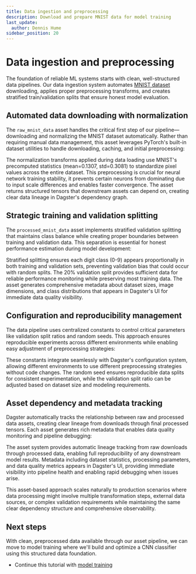 ```yaml
---
title: Data ingestion and preprocessing
description: Download and prepare MNIST data for model training
last_update:
  author: Dennis Hume
sidebar_position: 20
---
```


# Data ingestion and preprocessing

The foundation of reliable ML systems starts with clean, well-structured data pipelines. Our data ingestion system automates [MNIST dataset](https://en.wikipedia.org/wiki/MNIST_database) downloading, applies proper preprocessing transforms, and creates stratified train/validation splits that ensure honest model evaluation.

## Automated data downloading with normalization

The `raw_mnist_data` asset handles the critical first step of our pipeline—downloading and normalizing the MNIST dataset automatically. Rather than requiring manual data management, this asset leverages PyTorch's built-in dataset utilities to handle downloading, caching, and initial preprocessing:

<CodeExample
  path="docs_projects/project_ml/src/project_ml/defs/assets/data_assets.py"
  language="python"
  startAfter="start_raw_data_loading"
  endBefore="end_raw_data_loading"
  title="src/project_ml/defs/assets/data_assets.py"
/>

The normalization transforms applied during data loading use MNIST's precomputed statistics (mean=0.1307, std=0.3081) to standardize pixel values across the entire dataset. This preprocessing is crucial for neural network training stability, it prevents certain neurons from dominating due to input scale differences and enables faster convergence. The asset returns structured tensors that downstream assets can depend on, creating clear data lineage in Dagster's dependency graph.

## Strategic training and validation splitting

The `processed_mnist_data` asset implements stratified validation splitting that maintains class balance while creating proper boundaries between training and validation data. This separation is essential for honest performance estimation during model development:

<CodeExample
  path="docs_projects/project_ml/src/project_ml/defs/assets/data_assets.py"
  language="python"
  startAfter="start_data_preprocessing"
  endBefore="end_data_preprocessing"
  title="src/project_ml/defs/assets/data_assets.py"
/>

Stratified splitting ensures each digit class (0-9) appears proportionally in both training and validation sets, preventing validation bias that could occur with random splits. The 20% validation split provides sufficient data for reliable performance monitoring while preserving most training data. The asset generates comprehensive metadata about dataset sizes, image dimensions, and class distributions that appears in Dagster's UI for immediate data quality visibility.

## Configuration and reproducibility management

The data pipeline uses centralized constants to control critical parameters like validation split ratios and random seeds. This approach ensures reproducible experiments across different environments while enabling easy adjustment of preprocessing strategies:

<CodeExample
  path="docs_projects/project_ml/src/project_ml/defs/constants.py"
  language="python"
  startAfter="# Data Processing"
  endBefore="# MNIST Constants"
  title="src/project_ml/defs/constants.py"
/>

These constants integrate seamlessly with Dagster's configuration system, allowing different environments to use different preprocessing strategies without code changes. The random seed ensures reproducible data splits for consistent experimentation, while the validation split ratio can be adjusted based on dataset size and modeling requirements.

## Asset dependency and metadata tracking

Dagster automatically tracks the relationship between raw and processed data assets, creating clear lineage from downloads through final processed tensors. Each asset generates rich metadata that enables data quality monitoring and pipeline debugging:

The asset system provides automatic lineage tracking from raw downloads through processed data, enabling full reproducibility of any downstream model results. Metadata including dataset statistics, processing parameters, and data quality metrics appears in Dagster's UI, providing immediate visibility into pipeline health and enabling rapid debugging when issues arise.

This asset-based approach scales naturally to production scenarios where data processing might involve multiple transformation steps, external data sources, or complex validation requirements while maintaining the same clear dependency structure and comprehensive observability.

## Next steps

With clean, preprocessed data available through our asset pipeline, we can move to model training where we'll build and optimize a CNN classifier using this structured data foundation.

- Continue this tutorial with [model training](/examples/full-pipelines/ml/model-training)
